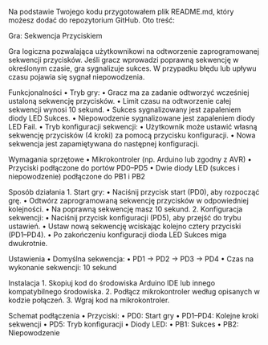 Na podstawie Twojego kodu przygotowałem plik README.md, który możesz dodać do repozytorium GitHub. Oto treść:

Gra: Sekwencja Przyciskiem

Gra logiczna pozwalająca użytkownikowi na odtworzenie zaprogramowanej sekwencji przycisków. Jeśli gracz wprowadzi poprawną sekwencję w określonym czasie, gra sygnalizuje sukces. W przypadku błędu lub upływu czasu pojawia się sygnał niepowodzenia.

Funkcjonalności
	•	Tryb gry:
	•	Gracz ma za zadanie odtworzyć wcześniej ustaloną sekwencję przycisków.
	•	Limit czasu na odtworzenie całej sekwencji wynosi 10 sekund.
	•	Sukces sygnalizowany jest zapaleniem diody LED Sukces.
	•	Niepowodzenie sygnalizowane jest zapaleniem diody LED Fail.
	•	Tryb konfiguracji sekwencji:
	•	Użytkownik może ustawić własną sekwencję przycisków (4 kroki) za pomocą przycisku konfiguracji.
	•	Nowa sekwencja jest zapamiętywana do następnej konfiguracji.

Wymagania sprzętowe
	•	Mikrokontroler (np. Arduino lub zgodny z AVR)
	•	Przyciski podłączone do portów PD0–PD5
	•	Dwie diody LED (sukces i niepowodzenie) podłączone do PB1 i PB2

Sposób działania
	1.	Start gry:
	•	Naciśnij przycisk start (PD0), aby rozpocząć grę.
	•	Odtwórz zaprogramowaną sekwencję przycisków w odpowiedniej kolejności.
	•	Na poprawną sekwencję masz 10 sekund.
	2.	Konfiguracja sekwencji:
	•	Naciśnij przycisk konfiguracji (PD5), aby przejść do trybu ustawień.
	•	Ustaw nową sekwencję wciskając kolejno cztery przyciski (PD1–PD4).
	•	Po zakończeniu konfiguracji dioda LED Sukces miga dwukrotnie.

Ustawienia
	•	Domyślna sekwencja:
	•	PD1 → PD2 → PD3 → PD4
	•	Czas na wykonanie sekwencji: 10 sekund

Instalacja
	1.	Skopiuj kod do środowiska Arduino IDE lub innego kompatybilnego środowiska.
	2.	Podłącz mikrokontroler według opisanych w kodzie połączeń.
	3.	Wgraj kod na mikrokontroler.

Schemat podłączenia
	•	Przyciski:
	•	PD0: Start gry
	•	PD1–PD4: Kolejne kroki sekwencji
	•	PD5: Tryb konfiguracji
	•	Diody LED:
	•	PB1: Sukces
	•	PB2: Niepowodzenie
